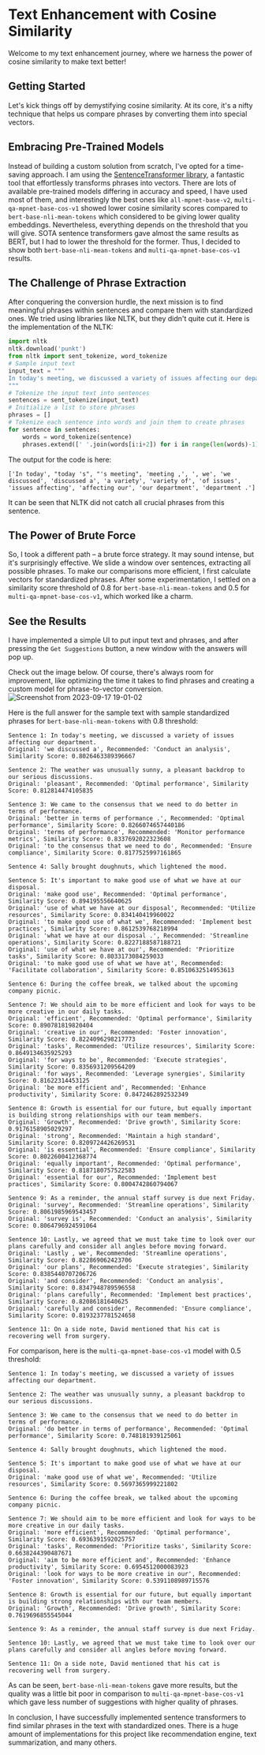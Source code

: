 # Text Enhancement with Cosine Similarity

Welcome to my text enhancement journey, where we harness the power of cosine similarity to make text better!

## Getting Started

Let's kick things off by demystifying cosine similarity. At its core, it's a nifty technique that helps us compare phrases by converting them into special vectors.

## Embracing Pre-Trained Models

Instead of building a custom solution from scratch, I've opted for a time-saving approach. I am using the [SentenceTransformer library](https://www.sbert.net/docs/pretrained_models.html), a fantastic tool that effortlessly transforms phrases into vectors. There are lots of available pre-trained models differing in accuracy and speed, I have used most of them, and interestingly the best ones like `all-mpnet-base-v2`, `multi-qa-mpnet-base-cos-v1` showed lower cosine similarity scores compared to `bert-base-nli-mean-tokens` which considered to be giving lower quality embeddings. Nevertheless, everything depends on the threshold that you will give. SOTA sentence transformers gave almost the same results as BERT, but I had to lower the threshold for the former. Thus, I decided to show both `bert-base-nli-mean-tokens` and `multi-qa-mpnet-base-cos-v1` results.
## The Challenge of Phrase Extraction

After conquering the conversion hurdle, the next mission is to find meaningful phrases within sentences and compare them with standardized ones. We tried using libraries like NLTK, but they didn't quite cut it. Here is the implementation of the NLTK:

```python
import nltk
nltk.download('punkt')
from nltk import sent_tokenize, word_tokenize
# Sample input text
input_text = """
In today's meeting, we discussed a variety of issues affecting our department.
"""
# Tokenize the input text into sentences
sentences = sent_tokenize(input_text)
# Initialize a list to store phrases
phrases = []
# Tokenize each sentence into words and join them to create phrases
for sentence in sentences:
    words = word_tokenize(sentence)
    phrases.extend([' '.join(words[i:i+2]) for i in range(len(words)-1)])
```
The output for the code is here:
```
['In today', "today 's", "'s meeting", 'meeting ,', ', we', 'we discussed', 'discussed a', 'a variety', 'variety of', 'of issues', 'issues affecting', 'affecting our', 'our department', 'department .']
```
It can be seen that NLTK did not catch all crucial phrases from this sentence. 
## The Power of Brute Force

So, I took a different path – a brute force strategy. It may sound intense, but it's surprisingly effective. We slide a window over sentences, extracting all possible phrases. To make our comparisons more efficient, I first calculate vectors for  standardized phrases. After some experimentation, I settled on a similarity score threshold of 0.8 for `bert-base-nli-mean-tokens` and 0.5 for `multi-qa-mpnet-base-cos-v1`, which worked like a charm.

## See the Results
I have implemented a simple UI to put input text and phrases, and after pressing the `Get Suggestions` button, a new window with the answers will pop up.

Check out the image below. Of course, there's always room for improvement, like optimizing the time it takes to find phrases and creating a custom model for phrase-to-vector conversion.
![Screenshot from 2023-09-17 19-01-02](https://github.com/AbzalAidakhmetov/Text_Improvement_Engine/assets/99760649/d0962140-7ef4-4498-bf6a-8f997802161b)

Here is the full answer for the sample text with sample standardized phrases for `bert-base-nli-mean-tokens` with 0.8 threshold:
```
Sentence 1: In today's meeting, we discussed a variety of issues affecting our department.
Original: 'we discussed a', Recommended: 'Conduct an analysis', Similarity Score: 0.8026463389396667

Sentence 2: The weather was unusually sunny, a pleasant backdrop to our serious discussions.
Original: 'pleasant', Recommended: 'Optimal performance', Similarity Score: 0.812814474105835

Sentence 3: We came to the consensus that we need to do better in terms of performance.
Original: 'better in terms of performance .', Recommended: 'Optimal performance', Similarity Score: 0.8266074657440186
Original: 'terms of performance', Recommended: 'Monitor performance metrics', Similarity Score: 0.8337692022323608
Original: 'to the consensus that we need to do', Recommended: 'Ensure compliance', Similarity Score: 0.8177525997161865

Sentence 4: Sally brought doughnuts, which lightened the mood.

Sentence 5: It's important to make good use of what we have at our disposal.
Original: 'make good use', Recommended: 'Optimal performance', Similarity Score: 0.894195556640625
Original: 'use of what we have at our disposal', Recommended: 'Utilize resources', Similarity Score: 0.834140419960022
Original: 'to make good use of what we', Recommended: 'Implement best practices', Similarity Score: 0.8612539768218994
Original: 'what we have at our disposal .', Recommended: 'Streamline operations', Similarity Score: 0.8227188587188721
Original: 'use of what we have at our', Recommended: 'Prioritize tasks', Similarity Score: 0.8033173084259033
Original: 'to make good use of what we have at', Recommended: 'Facilitate collaboration', Similarity Score: 0.8510632514953613

Sentence 6: During the coffee break, we talked about the upcoming company picnic.

Sentence 7: We should aim to be more efficient and look for ways to be more creative in our daily tasks.
Original: 'efficient', Recommended: 'Optimal performance', Similarity Score: 0.890781819820404
Original: 'creative in our', Recommended: 'Foster innovation', Similarity Score: 0.8224096298217773
Original: 'tasks', Recommended: 'Utilize resources', Similarity Score: 0.8649134635925293
Original: 'for ways to be', Recommended: 'Execute strategies', Similarity Score: 0.8356931209564209
Original: 'for ways', Recommended: 'Leverage synergies', Similarity Score: 0.81622314453125
Original: 'be more efficient and', Recommended: 'Enhance productivity', Similarity Score: 0.8472462892532349

Sentence 8: Growth is essential for our future, but equally important is building strong relationships with our team members.
Original: 'Growth', Recommended: 'Drive growth', Similarity Score: 0.9176158905029297
Original: 'strong', Recommended: 'Maintain a high standard', Similarity Score: 0.8209724426269531
Original: 'is essential', Recommended: 'Ensure compliance', Similarity Score: 0.8022600412368774
Original: 'equally important', Recommended: 'Optimal performance', Similarity Score: 0.8187180757522583
Original: 'essential for our', Recommended: 'Implement best practices', Similarity Score: 0.8004742860794067

Sentence 9: As a reminder, the annual staff survey is due next Friday.
Original: 'survey', Recommended: 'Streamline operations', Similarity Score: 0.8061985969543457
Original: 'survey is', Recommended: 'Conduct an analysis', Similarity Score: 0.8064796924591064

Sentence 10: Lastly, we agreed that we must take time to look over our plans carefully and consider all angles before moving forward.
Original: 'Lastly , we', Recommended: 'Streamline operations', Similarity Score: 0.822869062423706
Original: 'our plans', Recommended: 'Execute strategies', Similarity Score: 0.8385440707206726
Original: 'and consider', Recommended: 'Conduct an analysis', Similarity Score: 0.8347948789596558
Original: 'plans carefully', Recommended: 'Implement best practices', Similarity Score: 0.82086181640625
Original: 'carefully and consider', Recommended: 'Ensure compliance', Similarity Score: 0.8193237781524658

Sentence 11: On a side note, David mentioned that his cat is recovering well from surgery.

```
For comparison, here is the `multi-qa-mpnet-base-cos-v1` model with 0.5 threshold:
```
Sentence 1: In today's meeting, we discussed a variety of issues affecting our department.

Sentence 2: The weather was unusually sunny, a pleasant backdrop to our serious discussions.

Sentence 3: We came to the consensus that we need to do better in terms of performance.
Original: 'do better in terms of performance', Recommended: 'Optimal performance', Similarity Score: 0.748181939125061

Sentence 4: Sally brought doughnuts, which lightened the mood.

Sentence 5: It's important to make good use of what we have at our disposal.
Original: 'make good use of what we', Recommended: 'Utilize resources', Similarity Score: 0.5697365999221802

Sentence 6: During the coffee break, we talked about the upcoming company picnic.

Sentence 7: We should aim to be more efficient and look for ways to be more creative in our daily tasks.
Original: 'more efficient', Recommended: 'Optimal performance', Similarity Score: 0.6936391592025757
Original: 'tasks', Recommended: 'Prioritize tasks', Similarity Score: 0.6638244390487671
Original: 'aim to be more efficient and', Recommended: 'Enhance productivity', Similarity Score: 0.6954512000083923
Original: 'look for ways to be more creative in our', Recommended: 'Foster innovation', Similarity Score: 0.5391108989715576

Sentence 8: Growth is essential for our future, but equally important is building strong relationships with our team members.
Original: 'Growth', Recommended: 'Drive growth', Similarity Score: 0.7619696855545044

Sentence 9: As a reminder, the annual staff survey is due next Friday.

Sentence 10: Lastly, we agreed that we must take time to look over our plans carefully and consider all angles before moving forward.

Sentence 11: On a side note, David mentioned that his cat is recovering well from surgery.
```
As can be seen, `bert-base-nli-mean-tokens` gave more results, but the quality was a little bit poor in comparison to `multi-qa-mpnet-base-cos-v1` which gave less number of suggestions with higher quality of phrases.

In conclusion, I have successfully implemented sentence transformers to find similar phrases in the text with standardized ones. There is a huge amount of implementations for this project like recommendation engine, text summarization, and many others.
